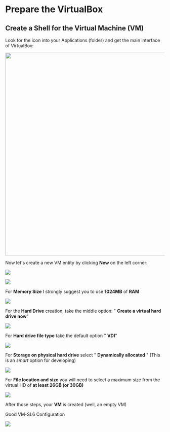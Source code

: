 # Prepare the VirtualBox

## Create a Shell for the Virtual Machine (VM)

Look for the icon into your Applications (folder) and get the main interface of VirtualBox:

<img src="./pictures/Screenshot_2015-02-02_22.38.01.png" width="771" height="639" />
  
   
Now let's create a new VM entity by clicking **New** on the left corner:

   
![](pictures/Screenshot_2016-02-12_17.21.28_a.png)
   



![](pictures/Screenshot_2016-02-12_17.21.54_b.png)

For **Memory Size** I strongly suggest you to use **1024MB** of **RAM**


![](pictures/Screenshot_2016-02-12_17.22.27_c.png)

For the **Hard Drive** creation, take the middle option: " **Create a virtual hard drive now**"

![](pictures/Screenshot_2015-02-02_22.44.51.png)

For **Hard drive file type** take the default option " **VDI**"

![](pictures/Screenshot_2015-02-02_22.45.04.png)

For **Storage on physical hard drive** select " **Dynamically allocated** " (This is an _smart_ option for developing)

![](pictures/Screenshot_2015-02-02_22.45.13.png)

For **File location and size** you will need to select a maximum size from the virtual HD of **at least 26GB (or 30GB)** 



![](pictures/Screenshot_2016-02-12_17.23.06_d.png)

After those steps, your **VM** is created (well, an empty VM)

Good VM-SL6 Configuration



![](pictures/Screenshot_2016-02-12_17.29.15_e.png)




